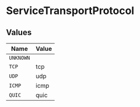 # ServiceTransportProtocol


## Values

| Name      | Value     |
| --------- | --------- |
| `UNKNOWN` |           |
| `TCP`     | tcp       |
| `UDP`     | udp       |
| `ICMP`    | icmp      |
| `QUIC`    | quic      |